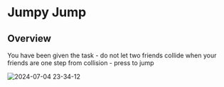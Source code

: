 # Jumpy Jump
## Overview
You have been given the task - do not let two friends collide when your friends are one step from collision - press to jump

![2024-07-04 23-34-12](https://github.com/HorneOnne/F-JumpyJump/assets/65548001/a839d10f-141d-4fb1-8e3b-01371967edcb)

